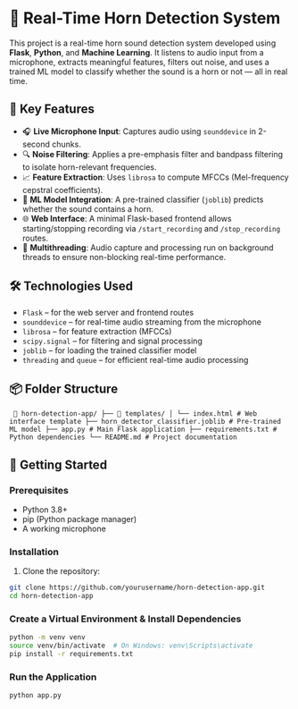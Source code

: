 # 🚗 Real-Time Horn Detection System

This project is a real-time horn sound detection system developed using **Flask**, **Python**, and **Machine Learning**. It listens to audio input from a microphone, extracts meaningful features, filters out noise, and uses a trained ML model to classify whether the sound is a horn or not — all in real time.

## 🧠 Key Features

- 🎧 **Live Microphone Input**: Captures audio using `sounddevice` in 2-second chunks.
- 🔍 **Noise Filtering**: Applies a pre-emphasis filter and bandpass filtering to isolate horn-relevant frequencies.
- 📈 **Feature Extraction**: Uses `librosa` to compute MFCCs (Mel-frequency cepstral coefficients).
- 🤖 **ML Model Integration**: A pre-trained classifier (`joblib`) predicts whether the sound contains a horn.
- 🌐 **Web Interface**: A minimal Flask-based frontend allows starting/stopping recording via `/start_recording` and `/stop_recording` routes.
- 🧵 **Multithreading**: Audio capture and processing run on background threads to ensure non-blocking real-time performance.

## 🛠️ Technologies Used

- `Flask` – for the web server and frontend routes
- `sounddevice` – for real-time audio streaming from the microphone
- `librosa` – for feature extraction (MFCCs)
- `scipy.signal` – for filtering and signal processing
- `joblib` – for loading the trained classifier model
- `threading` and `queue` – for efficient real-time audio processing

## 📦 Folder Structure

<pre><code> 📁 horn-detection-app/ ├── 📁 templates/ │ └── index.html # Web interface template ├── horn_detector_classifier.joblib # Pre-trained ML model ├── app.py # Main Flask application ├── requirements.txt # Python dependencies └── README.md # Project documentation </code></pre>


## 🚀 Getting Started

### Prerequisites

- Python 3.8+
- pip (Python package manager)
- A working microphone

### Installation

1. Clone the repository:

```bash
git clone https://github.com/yourusername/horn-detection-app.git
cd horn-detection-app
```
### Create a Virtual Environment & Install Dependencies
```bash
python -m venv venv
source venv/bin/activate  # On Windows: venv\Scripts\activate
pip install -r requirements.txt
```

### Run the Application
```bash
python app.py

```





